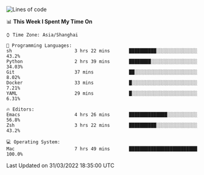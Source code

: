 <!--START_SECTION:waka-->
![Lines of code](https://img.shields.io/badge/From%20Hello%20World%20I%27ve%20Written-22%20Thousand%20lines%20of%20code-blue)

📊 **This Week I Spent My Time On** 

```text
⌚︎ Time Zone: Asia/Shanghai

💬 Programming Languages: 
sh                       3 hrs 22 mins       ██████████░░░░░░░░░░░░░░░   43.2% 
Python                   2 hrs 39 mins       ████████░░░░░░░░░░░░░░░░░   34.03% 
Git                      37 mins             ██░░░░░░░░░░░░░░░░░░░░░░░   8.02% 
Docker                   33 mins             █░░░░░░░░░░░░░░░░░░░░░░░░   7.21% 
YAML                     29 mins             █░░░░░░░░░░░░░░░░░░░░░░░░   6.31%

🔥 Editors: 
Emacs                    4 hrs 26 mins       ██████████████░░░░░░░░░░░   56.8% 
Zsh                      3 hrs 22 mins       ██████████░░░░░░░░░░░░░░░   43.2%

💻 Operating System: 
Mac                      7 hrs 49 mins       █████████████████████████   100.0%

```


 Last Updated on 31/03/2022 18:35:00 UTC
<!--END_SECTION:waka-->
